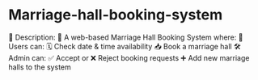 # Marriage-hall-booking-system
📝 Description: 💒 A web-based Marriage Hall Booking System where:  👤 Users can:  🗓️ Check date &amp; time availability  📥 Book a marriage hall  🛠️ Admin can:  ✅ Accept or ❌ Reject booking requests  ➕ Add new marriage halls to the system
